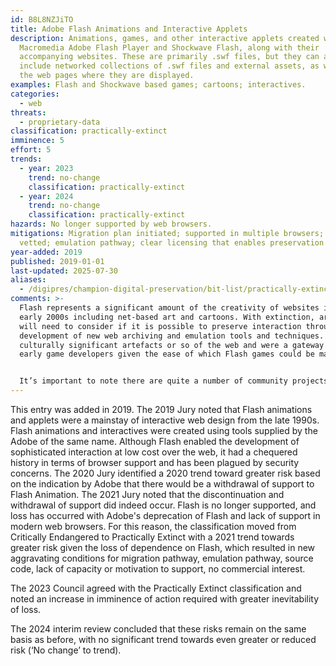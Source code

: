 ```yaml
---
id: B8L8NZJiTO
title: Adobe Flash Animations and Interactive Applets
description: Animations, games, and other interactive applets created with
  Macromedia Adobe Flash Player and Shockwave Flash, along with their
  accompanying websites. These are primarily .swf files, but they can also
  include networked collections of .swf files and external assets, as well as
  the web pages where they are displayed.
examples: Flash and Shockwave based games; cartoons; interactives.
categories:
  - web
threats:
  - proprietary-data
classification: practically-extinct
imminence: 5
effort: 5
trends:
  - year: 2023
    trend: no-change
    classification: practically-extinct
  - year: 2024
    trend: no-change
    classification: practically-extinct
hazards: No longer supported by web browsers.
mitigations: Migration plan initiated; supported in multiple browsers; security
  vetted; emulation pathway; clear licensing that enables preservation.
year-added: 2019
published: 2019-01-01
last-updated: 2025-07-30
aliases:
  - /digipres/champion-digital-preservation/bit-list/practically-extinct/bitlist-adobe-flash-and-applets
comments: >-
  Flash represents a significant amount of the creativity of websites in the
  early 2000s including net-based art and cartoons. With extinction, archives
  will need to consider if it is possible to preserve interaction through the
  development of new web archiving and emulation tools and techniques. These are
  culturally significant artefacts or so of the web and were a gateway for many
  early game developers given the ease of which Flash games could be made.


  It’s important to note there are quite a number of community projects working on this, whilst the focus tends to be on Flash games there is still work around Flash animations. Projects like Flashpoint Archive do have their own workflows for getting the games/animations but have their own preservation issues. The survival of Flashpoint is reliant on a small group of people with the storage space entirely relying on one person maintaining it. Other Flash game archives exist as well, such as Flash Game Archives. The Internet Archive has a number of Flash game collections as well. There is also work being done around emulating Flash within web browsers through Ruffle which increases access to Flash games and animations.
---
```

This entry was added in 2019. The 2019 Jury noted that Flash animations and applets were a mainstay of interactive web design from the late 1990s. Flash animations and interactives were created using tools supplied by the Adobe of the same name. Although Flash enabled the development of sophisticated interaction at low cost over the web, it had a chequered history in terms of browser support and has been plagued by security concerns. The 2020 Jury identified a 2020 trend toward greater risk based on the indication by Adobe that there would be a withdrawal of support to Flash Animation. The 2021 Jury noted that the discontinuation and withdrawal of support did indeed occur. Flash is no longer supported, and loss has occurred with Adobe's deprecation of Flash and lack of support in modern web browsers. For this reason, the classification moved from Critically Endangered to Practically Extinct with a 2021 trend towards greater risk given the loss of dependence on Flash, which resulted in new aggravating conditions for migration pathway, emulation pathway, source code, lack of capacity or motivation to support, no commercial interest.

The 2023 Council agreed with the Practically Extinct classification and noted an increase in imminence of action required with greater inevitability of loss.

The 2024 interim review concluded that these risks remain on the same basis as before, with no significant trend towards even greater or reduced risk (‘No change’ to trend).
